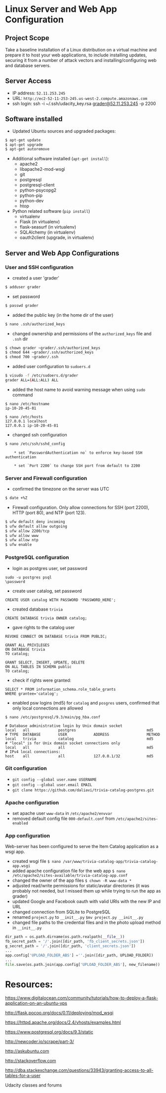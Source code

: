 # Linux Server and Web App Configuration
## Project Scope
Take a baseline installation of a Linux distribution on a virtual 
machine and prepare it to host your web applications, to include installing updates, 
securing it from a number of attack vectors and installing/configuring web and database servers.

## Server Access
- IP address: `52.11.253.245`
- URL: `http://ec2-52-11-253-245.us-west-2.compute.amazonaws.com`
- ssh login: ssh -i ~/.ssh/udacity_key.rsa grader@52.11.253.245 -p 2200

## Software installed
- Updated Ubuntu sources and upgraded packages:
```sh
$ apt-get update
$ apt-get upgrade
$ apt-get autoremove
```

- Additional software installed (`apt-get install`):
    - apache2
    - libapache2-mod-wsgi
    - git
    - postgresql
    - postgresql-client
    - python-psycopg2
    - python-pip 
    - python-dev
    - htop
- Python related software (`pip install`)
    - virtualenv 
    - Flask (in virtualenv)
    - flask-seasurf (in virtualenv)
    - SQLAlchemy (in virtualenv)
    - oauth2client (upgrade, in virtualenv)


## Server and Web App Configurations 


### User and SSH configuration
- created a user 'grader'
```sh
$ adduser grader
```
- set password
```sh
$ passwd grader
```
- added the public key (in the home dir of the user)
```sh
$ nano .ssh/authorized_keys
```
- changed ownership and permissions of the `authorized_keys` file and `.ssh` dir
```sh
$ chown grader ~grader/.ssh/authorized_keys 
$ chmod 644 ~grader/.ssh/authorized_keys 
$ chmod 700 ~grader/.ssh
```
- added user configuration to `sudoers.d`
```sh
$ visudo -f /etc/sudoers.d/grader 
grader ALL=(ALL:ALL) ALL
```
- added the host name to avoid warning message when using `sudo` command
```
$ nano /etc/hostname
ip-10-20-45-81
```

```
$ nano /etc/hosts
127.0.0.1 localhost
127.0.0.1 ip-10-20-45-81
```

- changed ssh configuration
```sh
$ nano /etc/ssh/sshd_config
```
        * set `PasswordAuthentication no` to enforce key-based SSH authentication
   
        * set `Port 2200` to change SSH port from default to 2200


### Server and Firewall configuration
- confirmed the timezone on the server was UTC
```sh
$ date +%Z
```
- Firewall configuration. Only allow connections for SSH (port 2200), HTTP (port 80), and NTP (port 123).
```sh
$ ufw default deny incoming
$ ufw default allow outgoing
$ ufw allow 2200/tcp
$ ufw allow www
$ ufw allow ntp
$ ufw enable
```

### PostgreSQL configuration
- login as postgres user, set password
```
sudo -u postgres psql
\password
```
- create user catalog, set password
``` 
CREATE USER catalog WITH PASSWORD 'PASSWORD_HERE';
```

- created database `trivia`
```
CREATE DATABASE trivia OWNER catalog;
```

- gave rights to the catalog user
```
REVOKE CONNECT ON DATABASE trivia FROM PUBLIC;
```
```
GRANT ALL PRIVILEGES
ON DATABASE trivia
TO catalog;
```
```
GRANT SELECT, INSERT, UPDATE, DELETE
ON ALL TABLES IN SCHEMA public
TO catalog;
```

- check if rights were granted:
```
SELECT * FROM information_schema.role_table_grants
WHERE grantee='catalog';
```

- enabled psw logins (md5) for `catalog` and `posgres` users, confirmed that only local connections are allowed
```
$ nano /etc/postgresql/9.3/main/pg_hba.conf
```

```
# Database administrative login by Unix domain socket
local   all             postgres                                md5
# TYPE  DATABASE        USER            ADDRESS                 METHOD
local   trivia          catalog                                 md5
# "local" is for Unix domain socket connections only
local   all             all                                     md5
# IPv4 local connections:
host    all             all             127.0.0.1/32            md5

```


### Git configuration
- ```git config --global user.name USERNAME```
- ```git config --global user.email EMAIL```
- ```git clone https://github.com/daliavi/trivia-catalog-postgres.git```

### Apache configuration
- set apache user `www-data` in `/etc/apache2/envvar`
- removed default config file `000-default.conf` from `/etc/apache2/sites-enabled`

### App configuration 
Web-server has been configured to serve the Item Catalog application as a wsgi app.
- created wsgi file 
```$ nano /var/www/trivia-catalog-app/trivia-catalog-app.wsgi```
- added apache configuration file for the web app 
```$ nano /etc/apache2/sites-available/trivia-catalog-app.conf```
- changed the owner of the app files
```$ chown -R www-data *```
- adjusted read/write permissions for static/avatar directories
(it was probably not needed, but I missed them up while trying to run the app as grader)
- updated Google and Facebook oauth with valid URIs with the new IP and URL
- changed connection from SQLite to PostgreSQL
- renamed `project.py` to `__init__.py`
```$mv project.py __init__.py ```
- changed file paths to the credential files and in the photo upload method in `__init__.py`

```python
dir_path = os.path.dirname(os.path.realpath(__file__))
fb_secret_path = '/'.join([dir_path, 'fb_client_secrets.json'])
g_secret_path = '/'.join([dir_path, 'client_secrets.json'])
... 
app.config['UPLOAD_FOLDER_ABS'] =''.join([dir_path, UPLOAD_FOLDER])
...
file.save(os.path.join(app.config['UPLOAD_FOLDER_ABS'], new_filename))

```




# Resources:
https://www.digitalocean.com/community/tutorials/how-to-deploy-a-flask-application-on-an-ubuntu-vps

http://flask.pocoo.org/docs/0.11/deploying/mod_wsgi

https://httpd.apache.org/docs/2.4/vhosts/examples.html

https://www.postgresql.org/docs/9.3/static

http://newcoder.io/scrape/part-3/

http://askubuntu.com

http://stackoverflow.com

http://dba.stackexchange.com/questions/33943/granting-access-to-all-tables-for-a-user

Udacity classes and forums

